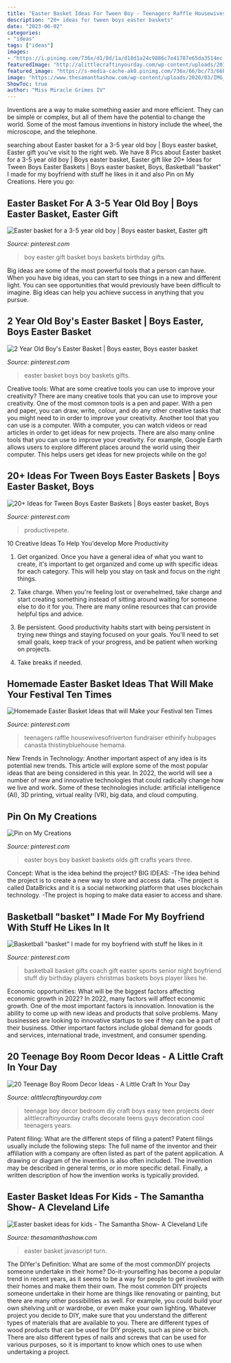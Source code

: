 ```yaml
---
title: "Easter Basket Ideas For Tween Boy - Teenagers Raffle Housewivesofriverton Fundraiser Ethinify Hubpages Canasta Thistinybluehouse Hemama"
description: "20+ ideas for tween boys easter baskets"
date: "2023-06-02"
categories:
- "ideas"
tags: ["ideas"]
images:
- "https://i.pinimg.com/736x/d1/8d/1a/d18d1a24c9886c7e41787e65da3514ec.jpg"
featuredImage: "http://alittlecraftinyourday.com/wp-content/uploads/2013/08/20_Teenage_Boy_Room_decor_ideas-613x1024.jpg"
featured_image: "https://s-media-cache-ak0.pinimg.com/736x/66/bc/73/66bc736b5e36cc8a341b2e40e8335b34.jpg"
image: "https://www.thesamanthashow.com/wp-content/uploads/2020/03/IMG_7904-scaled.jpg"
ShowToc: true
author: "Miss Miracle Grimes IV"
---
```



Inventions are a way to make something easier and more efficient. They can be simple or complex, but all of them have the potential to change the world. Some of the most famous inventions in history include the wheel, the microscope, and the telephone.

	

		
searching about Easter basket for a 3-5 year old boy | Boys easter basket, Easter gift you've visit to the right web. We have 8 Pics about Easter basket for a 3-5 year old boy | Boys easter basket, Easter gift like 20+ Ideas for Tween Boys Easter Baskets | Boys easter basket, Boys, Basketball &quot;basket&quot; I made for my boyfriend with stuff he likes in it and also Pin on My Creations. Here you go:
		
    
## Easter Basket For A 3-5 Year Old Boy | Boys Easter Basket, Easter Gift

<img loading=lazy src="https://i.pinimg.com/736x/32/80/e2/3280e2734a829d9beff344806a1e4860--year-old-a-year.jpg" onerror="this.onerror=null;this.src='https://tse1.mm.bing.net/th?id=OIP.dO5aW_sFomjJZWFquJxmQgHaG9&amp;pid=15.1';" alt="Easter basket for a 3-5 year old boy | Boys easter basket, Easter gift">

_Source: pinterest.com_

>boy easter gift basket boys baskets birthday gifts. 

	

Big ideas are some of the most powerful tools that a person can have. When you have big ideas, you can start to see things in a new and different light. You can see opportunities that would previously have been difficult to imagine. Big ideas can help you achieve success in anything that you pursue.

    
## 2 Year Old Boy&#039;s Easter Basket | Boys Easter, Boys Easter Basket

<img loading=lazy src="https://i.pinimg.com/736x/6d/8b/0f/6d8b0f7aefe5fa5ac92c1f0bfa93cb99---year-olds-old-boys.jpg" onerror="this.onerror=null;this.src='https://tse2.mm.bing.net/th?id=OIP.Fex9xKTMzyL1KvQnRSA1HADYEg&amp;pid=15.1';" alt="2 Year Old Boy&#039;s Easter Basket | Boys easter, Boys easter basket">

_Source: pinterest.com_

>easter basket boys boy baskets gifts. 

	

Creative tools: What are some creative tools you can use to improve your creativity?
There are many creative tools that you can use to improve your creativity. One of the most common tools is a pen and paper. With a pen and paper, you can draw, write, colour, and do any other creative tasks that you might need to in order to improve your creativity. Another tool that you can use is a computer. With a computer, you can watch videos or read articles in order to get ideas for new projects. There are also many online tools that you can use to improve your creativity. For example, Google Earth allows users to explore different places around the world using their computer. This helps users get ideas for new projects while on the go!

    
## 20+ Ideas For Tween Boys Easter Baskets | Boys Easter Basket, Boys

<img loading=lazy src="https://i.pinimg.com/736x/24/61/d1/2461d1dfd60da0bcd329425986bf4f64.jpg" onerror="this.onerror=null;this.src='https://tse4.mm.bing.net/th?id=OIP.4GCgPCPh9mcoA6I3jXFhRwHaLH&amp;pid=15.1';" alt="20+ Ideas for Tween Boys Easter Baskets | Boys easter basket, Boys">

_Source: pinterest.com_

>productivepete. 

	

10 Creative Ideas To Help You'develop More Productivity
1. Get organized. Once you have a general idea of what you want to create, it's important to get organized and come up with specific ideas for each category. This will help you stay on task and focus on the right things.
2. Take charge. When you're feeling lost or overwhelmed, take charge and start creating something instead of sitting around waiting for someone else to do it for you. There are many online resources that can provide helpful tips and advice.

3. Be persistent. Good productivity habits start with being persistent in trying new things and staying focused on your goals. You'll need to set small goals, keep track of your progress, and be patient when working on projects.

4. Take breaks if needed.

    
## Homemade Easter Basket Ideas That Will Make Your Festival Ten Times

<img loading=lazy src="https://i.pinimg.com/736x/d1/8d/1a/d18d1a24c9886c7e41787e65da3514ec.jpg" onerror="this.onerror=null;this.src='https://tse1.mm.bing.net/th?id=OIP.9tCMkwJvAiBItk0lKd87mAHaJ6&amp;pid=15.1';" alt="Homemade Easter Basket Ideas that will Make your Festival ten Times">

_Source: pinterest.com_

>teenagers raffle housewivesofriverton fundraiser ethinify hubpages canasta thistinybluehouse hemama. 

	

New Trends in Technology: Another important aspect of any idea is its potential new trends. This article will explore some of the most popular ideas that are being considered in this year.
In 2022, the world will see a number of new and innovative technologies that could radically change how we live and work. Some of these technologies include: artificial intelligence (AI), 3D printing, virtual reality (VR), big data, and cloud computing.

    
## Pin On My Creations

<img loading=lazy src="https://i.pinimg.com/736x/75/6e/0c/756e0cf1d63e2cafa7ab039e6cd4ada2---year-old-boy-old-boys.jpg" onerror="this.onerror=null;this.src='https://tse1.mm.bing.net/th?id=OIP.orKotx5zIBStuZ6KACVjdQHaJ3&amp;pid=15.1';" alt="Pin on My Creations">

_Source: pinterest.com_

>easter boys boy basket baskets olds gift crafts years three. 

	

Concept: What is the idea behind the project?
BIG IDEAS: 
-The idea behind the project is to create a new way to store and access data. 
-The project is called DataBricks and it is a social networking platform that uses blockchain technology. 
-The project is hoping to make data easier to access and share.

    
## Basketball &quot;basket&quot; I Made For My Boyfriend With Stuff He Likes In It

<img loading=lazy src="https://s-media-cache-ak0.pinimg.com/736x/66/bc/73/66bc736b5e36cc8a341b2e40e8335b34.jpg" onerror="this.onerror=null;this.src='https://tse4.mm.bing.net/th?id=OIP.Gz4ZnzBeqND6L7fd6PbsqQHaJ7&amp;pid=15.1';" alt="Basketball &quot;basket&quot; I made for my boyfriend with stuff he likes in it">

_Source: pinterest.com_

>basketball basket gifts coach gift easter sports senior night boyfriend stuff diy birthday players christmas baskets boys player likes he. 

	

Economic opportunities: What will be the biggest factors affecting economic growth in 2022?
In 2022, many factors will affect economic growth. One of the most important factors is innovation. Innovation is the ability to come up with new ideas and products that solve problems. Many businesses are looking to innovative startups to see if they can be a part of their business. Other important factors include global demand for goods and services, international trade, investment, and consumer spending.

    
## 20 Teenage Boy Room Decor Ideas - A Little Craft In Your Day

<img loading=lazy src="http://alittlecraftinyourday.com/wp-content/uploads/2013/08/20_Teenage_Boy_Room_decor_ideas-613x1024.jpg" onerror="this.onerror=null;this.src='https://tse3.mm.bing.net/th?id=OIP.EcZ1d9hVn8cmm7QOqU0u9gHaMX&amp;pid=15.1';" alt="20 Teenage Boy Room Decor Ideas - A Little Craft In Your Day">

_Source: alittlecraftinyourday.com_

>teenage boy decor bedroom diy craft boys easy teen projects deer alittlecraftinyourday crafts decorate teens guys decoration cool teenagers years. 

	

Patent filing: What are the different steps of filing a patent?
Patent filings usually include the following steps: 
The full name of the inventor and their affiliation with a company are often listed as part of the patent application. A drawing or diagram of the invention is also often included. The invention may be described in general terms, or in more specific detail. Finally, a written description of how the invention works is typically provided.

    
## Easter Basket Ideas For Kids - The Samantha Show- A Cleveland Life

<img loading=lazy src="https://www.thesamanthashow.com/wp-content/uploads/2020/03/IMG_7904-scaled.jpg" onerror="this.onerror=null;this.src='https://tse3.mm.bing.net/th?id=OIP.Kb2Gmn559-agc6waXiY2AQHaJ4&amp;pid=15.1';" alt="Easter basket ideas for kids - The Samantha Show- A Cleveland Life">

_Source: thesamanthashow.com_

>easter basket javascript turn. 

	

The DIYer's Definition: What are some of the most commonDIY projects someone undertake in their home?
Do-it-yourselfing has become a popular trend in recent years, as it seems to be a way for people to get involved with their homes and make them their own. The most common DIY projects someone undertake in their home are things like renovating or painting, but there are many other possibilities as well. For example, you could build your own shelving unit or wardrobe, or even make your own lighting.
Whatever project you decide to DIY, make sure that you understand the different types of materials that are available to you. There are different types of wood products that can be used for DIY projects, such as pine or birch. There are also different types of nails and screws that can be used for various purposes, so it is important to know which ones to use when undertaking a project.

